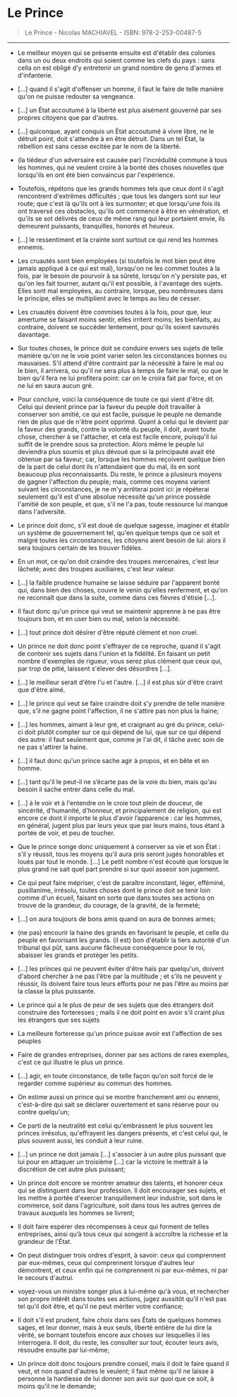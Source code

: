 # Le Prince

> Le Prince - Nicolas MACHIAVEL - ISBN: 978-2-253-00487-5

---

- Le meilleur moyen qui se présente ensuite est d'établir des colonies dans un ou deux endroits qui soient comme les clefs du pays : sans cella on est obligé d'y entretenir un grand nombre de gens d'armes et d'infanterie.

- [...] quand il s'agit d'offenser un homme, il faut le faire de telle manière qu'on ne puisse redouter sa vengeance.

- [...] un État accoutumé à la liberté est plus aisément gouverné par ses propres citoyens que par d'autres.

- [...] quiconque, ayant conquis un État accoutumé à vivre libre, ne le détruit point, doit s'attendre à en être détruit. Dans un tel État, la rébellion est sans cesse excitée par le nom de la liberté.

- (la tiédeur d'un adversaire est causée par) l'incrédulité commune à tous les hommes, qui ne veulent croire à la bonté des choses nouvelles que lorsqu'ils en ont été bien convaincus par l'expérience.

- Toutefois, répétons que les grands hommes tels que ceux dont il s'agit rencontrent d'extrêmes difficultés ; que tous les dangers sont sur leur route; que c'est là qu'ils ont à les surmonter; et que lorsqu'une fois ils ont traversé ces obstacles, qu'ils ont commencé à être en vénération, et qu'ils se sot délivrés de ceux de même rang qui leur portaient envie, ils demeurent puissants, tranquilles, honorés et heureux.

- [...] le ressentiment et la crainte sont surtout ce qui rend les hommes ennemis.

- Les cruautés sont bien employées (si toutefois le mot bien peut être jamais appliqué à ce qui est mal), lorsqu'on ne les commet toutes à la fois, par le besoin de pourvoir à sa sûreté, lorsqu'on n'y persiste pas, et qu'on les fait tourner, autant qu'il est possible, à l'avantage des sujets. Elles sont mal employées, au contraire, lorsque, peu nombreuses dans le principe, elles se multiplient avec le temps au lieu de cesser.

- Les cruautés doivent être commises toutes à la fois, pour que, leur amertume se faisant moins sentir, elles irritent moins; les bienfaits, au contraire, doivent se succéder lentement, pour qu'ils soient savourés davantage.

- Sur toutes choses, le prince doit se conduire envers ses sujets de telle manière qu'on ne le voie point varier selon les circonstances bonnes ou mauvaises. S'il attend d'être contraint par la nécessité à faire le mal ou le bien, il arrivera, ou qu'il ne sera plus à temps de faire le mal, ou que le bien qu'il fera ne lui profitera point: car on le croira fait par force, et on ne lui en saura aucun gré.

- Pour conclure, voici la conséquence de toute ce qui vient d'être dit. Celui qui devient prince par la faveur du peuple doit travailler à conserver son amitié, ce qui est facile, puisque le peuple ne demande rien de plus que de n'être point opprimé. Quant à celui qui le devient par la faveur des grands, contre la volonté du peuple, il doit, avant toute chose, chercher à se l'attacher, et cela est facile encore, puisqu'il lui suffit de le prendre sous sa protection. Alors même le peuple lui deviendra plus soumis et plus dévoué que si la principauté avait été obtenue par sa faveur; car, lorsque les hommes reçoivent quelque bien de la part de celui dont ils n'attendaient que du mal, ils en sont beaucoup plus reconnaissants. Du reste, le prince a plusieurs moyens de gagner l'affection du peuple; mais, comme ces moyens varient suivant les circonstances, je ne m'y arrêterai point ici: je répéterai seulement qu'il est d'une absolue nécessité qu'un prince possède l'amitié de son peuple, et que, s'il ne l'a pas, toute ressource lui manque dans l'adversité.

- Le prince doit donc, s'il est doué de quelque sagesse, imaginer et établir un système de gouvernement tel, qu'en quelque temps que ce soit et malgré toutes les circonstances, les citoyens aient besoin de lui: alors il sera toujours certain de les trouver fidèles.

- En un mot, ce qu'on doit craindre des troupes mercenaires, c'est leur lâcheté; avec des troupes auxiliaires, c'est leur valeur.

- [...] la faible prudence humaine se laisse séduire par l'apparent bonté qui, dans bien des choses, couvre le venin qu'elles renferment, et qu'on ne reconnaît que dans la suite, comme dans ces fièvres d'étisie [...].

- Il faut donc qu'un prince qui veut se maintenir apprenne à ne pas être toujours bon, et en user bien ou mal, selon la nécessité.

- [...] tout prince doit désirer d'être réputé clément et non cruel.

- Un prince ne doit donc point s'effrayer de ce reproche, quand il s'agit de contenir ses sujets dans l'union et la fidélité. En faisant un petit nombre d'exemples de rigueur, vous serez plus clément que ceux qui, par trop de pitié, laissent s'élever des désordres [...].

- [...] le meilleur serait d'être l'u et l'autre. [...] il est plus sûr d'être craint que d'être aimé.

- [...] le prince qui veut se faire craindre doit s'y prendre de telle manière que, s'il ne gagne point l'affection, il ne s'attire pas non plus la haine;

- [...] les hommes, aimant à leur gré, et craignant au gré du prince, celui-ci doit plutôt compter sur ce qui dépend de lui, que sur ce qui dépend des autre: il faut seulement que, comme je l'ai dit, il tâche avec soin de ne pas s'attirer la haine.

- [...] il faut donc qu'un prince sache agir à propos, et en bête et en homme.

- [...] tant qu'il le peut-il ne s’écarte pas de la voie du bien, mais qu'au besoin il sache entrer dans celle du mal.

- [...] à le voir et à l'entendre on le croie tout plein de douceur, de sincérité, d'humanité, d'honneur, et principalement de religion, qui est encore ce dont il importe le plus d'avoir l’apparence : car les hommes, en général, jugent plus par leurs yeux que par leurs mains, tous étant à portée de voir, et peu de toucher.

- Que le prince songe donc uniquement à conserver sa vie et son État : s'il y réussit, tous les moyens qu'il aura pris seront jugés honorables et loués par tout le monde. [...] Le petit nombre n'est écouté que lorsque le plus grand ne sait quel part prendre si sur quoi asseoir son jugement.

- Ce qui peut faire mépriser, c'est de paraître inconstant, léger, efféminé, pusillanime, irrésolu, toutes choses dont le prince doit se tenir loin comme d'un écueil, faisant en sorte que dans toutes ses actions on trouve de la grandeur, du courage, de la gravité, de la fermeté;

- [...] on aura toujours de bons amis quand on aura de bonnes armes;

- (ne pas) encourir la haine des grands en favorisant le peuple, et celle du peuple en favorisant les grands. (il est) bon d'établir la tiers autorité d'un tribunal qui pût, sans aucune fâcheuse conséquence pour le roi, abaisser les grands et protéger les petits.

- [...] les princes qui ne peuvent éviter d'être haïs par quelqu'un, doivent d'abord chercher à ne pas l'être par la multitude ; et s'ils ne peuvent y réussir, ils doivent faire tous leurs efforts pour ne pas l'être au moins par la classe la plus puissante.

- Le prince qui a le plus de peur de ses sujets que des étrangers doit construire des forteresses ; mails il ne doit point en avoir s'il craint plus les étrangers que ses sujets

- La meilleure forteresse qu'un prince puisse avoir est l'affection de ses peuples

- Faire de grandes entreprises, donner par ses actions de rares exemples, c'est ce qui illustre le plus un prince.

- [...] agir, en toute circonstance, de telle façon qu'on soit forcé de le regarder comme supérieur au commun des hommes.

- On estime aussi un prince qui se montre franchement ami ou ennemi, c'est-à-dire qui sait se déclarer ouvertement et sans réserve pour ou contre quelqu'un;

- Ce parti de la neutralité est celui qu'embrassent le plus souvent les princes irrésolus, qu'effrayent les dangers présents, et c'est celui qui, le plus souvent aussi, les conduit à leur ruine.

- [...] un prince ne doit jamais [...] s'associer à un autre plus puissant que lui pour en attaquer un troisième [...] car la victoire le mettrait à la discrétion de cet autre plus puissant;

- Un prince doit encore se montrer amateur des talents, et honorer ceux qui se distinguent dans leur profession. Il doit encourager ses sujets, et les mettre à portée d'exercer tranquillement leur industrie, soit dans le commerce, soit dans l'agriculture, soit dans tous les autres genres de travaux auxquels les hommes se livrent;

- Il doit faire espérer des récompenses à ceux qui forment de telles entreprises, ainsi qu’à tous ceux qui songent à accroître la richesse et la grandeur de l'État.

- On peut distinguer trois ordres d'esprit, à savoir: ceux qui comprennent par eux-mêmes, ceux qui comprennent lorsque d'autres leur démontrent, et ceux enfin qui ne comprennent ni par eux-mêmes, ni par le secours d'autrui.

- voyez-vous un ministre songer plus à lui-même qu'à vous, et rechercher son propre intérêt dans toutes ses actions, jugez aussitôt qu'il n'est pas tel qu'il doit être, et qu'il ne peut mériter votre confiance;

- Il doit s'il est prudent, faire choix dans ses États de quelques hommes sages, et leur donner, mais à eux seuls, liberté entière de lui dire la vérité, se bornant toutefois encore aux choses sur lesquelles il les interrogera. Il doit, du reste, les consulter sur tout, écouter leurs avis, résoudre ensuite par lui-même;

- Un prince doit donc toujours prendre conseil, mais il doit le faire quand il veut, et non quand d'autres le veulent; il faut même qu'il ne laisse à personne la hardiesse de lui donner son avis sur quoi que ce  soit, à moins qu'il ne le demande;

